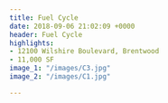 ```yaml
---
title: Fuel Cycle
date: 2018-09-06 21:02:09 +0000
header: Fuel Cycle
highlights:
- 12100 Wilshire Boulevard, Brentwood
- 11,000 SF
image_1: "/images/C3.jpg"
image_2: "/images/C1.jpg"

---
```

